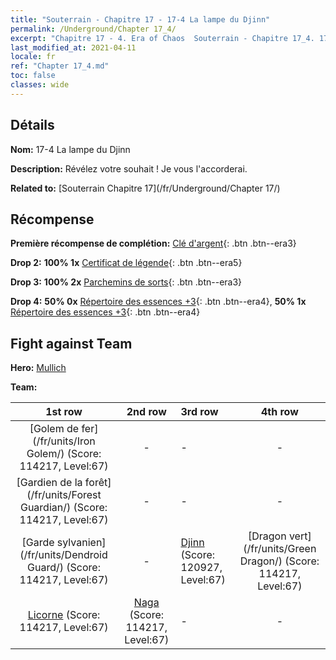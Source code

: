```yaml
---
title: "Souterrain - Chapitre 17 - 17-4 La lampe du Djinn"
permalink: /Underground/Chapter 17_4/
excerpt: "Chapitre 17 - 4. Era of Chaos  Souterrain - Chapitre 17_4. 17-4 La lampe du Djinn"
last_modified_at: 2021-04-11
locale: fr
ref: "Chapter 17_4.md"
toc: false
classes: wide
---
```


## Détails

 **Nom:** 17-4 La lampe du Djinn

 **Description:** Révélez votre souhait ! Je vous l'accorderai.

 **Related to:** [Souterrain Chapitre 17](/fr/Underground/Chapter 17/)

## Récompense

 **Première récompense de complétion:** [Clé d'argent](/fr/Items/con_693/){: .btn .btn--era3}

 **Drop 2:** **100% 1x** [Certificat de légende](/fr/Items/mat_67/){: .btn .btn--era5}

 **Drop 3:** **100% 2x** [Parchemins de sorts](/fr/Items/con_694/){: .btn .btn--era3}

 **Drop 4:** **50% 0x** [Répertoire des essences +3](/fr/Items/mat_60/){: .btn .btn--era4}, **50% 1x** [Répertoire des essences +3](/fr/Items/mat_60/){: .btn .btn--era4}


## Fight against Team
 **Hero:** [Mullich](/fr/heroes/Mullich/)

 **Team:**


  | 1st row | 2nd row | 3rd row | 4th row |
  |:----:|:----:|:----|:----:|
  | [Golem de fer](/fr/units/Iron Golem/) (Score: 114217, Level:67)  | - | - | - |
  | [Gardien de la forêt](/fr/units/Forest Guardian/) (Score: 114217, Level:67)  | - | - | - |
  | [Garde sylvanien](/fr/units/Dendroid Guard/) (Score: 114217, Level:67)  | - | [Djinn](/fr/units/Genie/) (Score: 120927, Level:67)  | [Dragon vert](/fr/units/Green Dragon/) (Score: 114217, Level:67)  |
  | [Licorne](/fr/units/Unicorn/) (Score: 114217, Level:67)  | [Naga](/fr/units/Naga/) (Score: 114217, Level:67)  | - | - |


